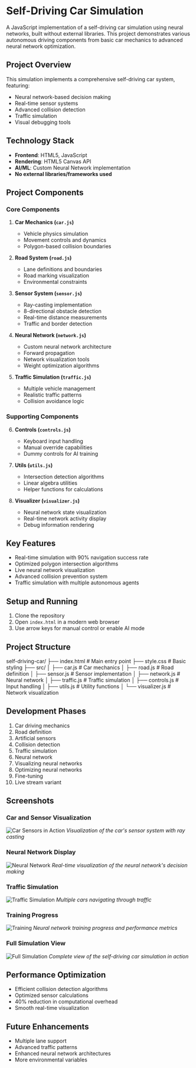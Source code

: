 # Self-Driving Car Simulation

A JavaScript implementation of a self-driving car simulation using neural networks, built without external libraries. This project demonstrates various autonomous driving components from basic car mechanics to advanced neural network optimization.

## Project Overview

This simulation implements a comprehensive self-driving car system, featuring:
- Neural network-based decision making
- Real-time sensor systems
- Advanced collision detection
- Traffic simulation
- Visual debugging tools

## Technology Stack
- **Frontend**: HTML5, JavaScript
- **Rendering**: HTML5 Canvas API
- **AI/ML**: Custom Neural Network implementation
- **No external libraries/frameworks used**

## Project Components

### Core Components

1. **Car Mechanics (`car.js`)**
   - Vehicle physics simulation
   - Movement controls and dynamics
   - Polygon-based collision boundaries

2. **Road System (`road.js`)**
   - Lane definitions and boundaries
   - Road marking visualization
   - Environmental constraints

3. **Sensor System (`sensor.js`)**
   - Ray-casting implementation
   - 8-directional obstacle detection
   - Real-time distance measurements
   - Traffic and border detection

4. **Neural Network (`network.js`)**
   - Custom neural network architecture
   - Forward propagation
   - Network visualization tools
   - Weight optimization algorithms

5. **Traffic Simulation (`traffic.js`)**
   - Multiple vehicle management
   - Realistic traffic patterns
   - Collision avoidance logic

### Supporting Components

6. **Controls (`controls.js`)**
   - Keyboard input handling
   - Manual override capabilities
   - Dummy controls for AI training

7. **Utils (`utils.js`)**
   - Intersection detection algorithms
   - Linear algebra utilities
   - Helper functions for calculations

8. **Visualizer (`visualizer.js`)**
   - Neural network state visualization
   - Real-time network activity display
   - Debug information rendering

## Key Features

- Real-time simulation with 90% navigation success rate
- Optimized polygon intersection algorithms
- Live neural network visualization
- Advanced collision prevention system
- Traffic simulation with multiple autonomous agents

## Setup and Running

1. Clone the repository
2. Open `index.html` in a modern web browser
3. Use arrow keys for manual control or enable AI mode

## Project Structure
self-driving-car/ ├── index.html # Main entry point ├── style.css # Basic styling ├── src/ │ ├── car.js # Car mechanics │ ├── road.js # Road definition │ ├── sensor.js # Sensor implementation │ ├── network.js # Neural network │ ├── traffic.js # Traffic simulation │ ├── controls.js # Input handling │ ├── utils.js # Utility functions │ └── visualizer.js # Network visualization


## Development Phases

1. Car driving mechanics
2. Road definition
3. Artificial sensors
4. Collision detection
5. Traffic simulation
6. Neural network
7. Visualizing neural networks
8. Optimizing neural networks
9. Fine-tuning
10. Live stream variant


## Screenshots

### Car and Sensor Visualization
![Car Sensors in Action](./ss/car_sensors.png)
*Visualization of the car's sensor system with ray casting*

### Neural Network Display
![Neural Network](./ss/neural_network.png)
*Real-time visualization of the neural network's decision making*

### Traffic Simulation
![Traffic Simulation](./ss/traffic.png)
*Multiple cars navigating through traffic*

### Training Progress
![Training](./ss/training.png)
*Neural network training progress and performance metrics*

### Full Simulation View
![Full Simulation](./ss/full_view.png)
*Complete view of the self-driving car simulation in action*

## Performance Optimization

- Efficient collision detection algorithms
- Optimized sensor calculations
- 40% reduction in computational overhead
- Smooth real-time visualization

## Future Enhancements

- Multiple lane support
- Advanced traffic patterns
- Enhanced neural network architectures
- More environmental variables
